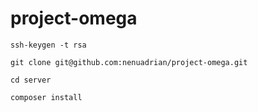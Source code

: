 # project-omega

```
ssh-keygen -t rsa

git clone git@github.com:nenuadrian/project-omega.git

cd server

composer install
```

